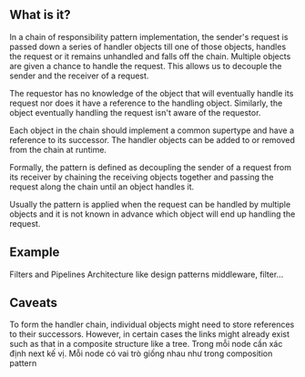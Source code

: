 ## What is it?

In a chain of responsibility pattern implementation, the sender's request is passed down a series of handler objects till one of those objects, handles the request or it remains unhandled and falls off the chain. Multiple objects are given a chance to handle the request. This allows us to decouple the sender and the receiver of a request.

The requestor has no knowledge of the object that will eventually handle its request nor does it have a reference to the handling object. Similarly, the object eventually handling the request isn't aware of the requestor.

Each object in the chain should implement a common supertype and have a reference to its successor. The handler objects can be added to or removed from the chain at runtime.

Formally, the pattern is defined as decoupling the sender of a request from its receiver by chaining the receiving objects together and passing the request along the chain until an object handles it.

Usually the pattern is applied when the request can be handled by multiple objects and it is not known in advance which object will end up handling the request.

## Example

Filters and Pipelines Architecture like design patterns
middleware, filter...

## Caveats

To form the handler chain, individual objects might need to store references to their successors. However, in certain cases the links might already exist such as that in a composite structure like a tree.
Trong mỗi node cần xác định next kế vị. Mỗi node có vai trò giống nhau như trong composition pattern
